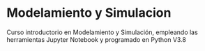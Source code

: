# Modelamiento y Simulacion
Curso introductorio en Modelamiento y Simulación, empleando las herramientas Jupyter Notebook y programado en Python V3.8
